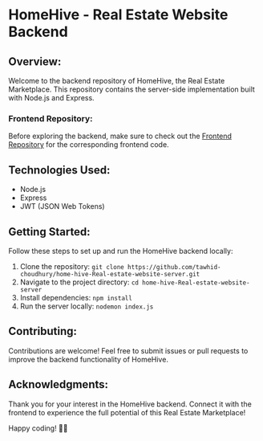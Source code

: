 # HomeHive - Real Estate Website Backend

## Overview:

Welcome to the backend repository of HomeHive, the Real Estate Marketplace. This repository contains the server-side implementation built with Node.js and Express.

### Frontend Repository:

Before exploring the backend, make sure to check out the [Frontend Repository](https://github.com/tawhid-choudhury/home-hive-Real-estate-website-client) for the corresponding frontend code.

## Technologies Used:

- Node.js
- Express
- JWT (JSON Web Tokens)

## Getting Started:

Follow these steps to set up and run the HomeHive backend locally:

1. Clone the repository: `git clone https://github.com/tawhid-choudhury/home-hive-Real-estate-website-server.git`
2. Navigate to the project directory: `cd home-hive-Real-estate-website-server`
3. Install dependencies: `npm install`
4. Run the server locally: `nodemon index.js`


## Contributing:

Contributions are welcome! Feel free to submit issues or pull requests to improve the backend functionality of HomeHive.

## Acknowledgments:

Thank you for your interest in the HomeHive backend. Connect it with the frontend to experience the full potential of this Real Estate Marketplace!

Happy coding! 🏡✨
